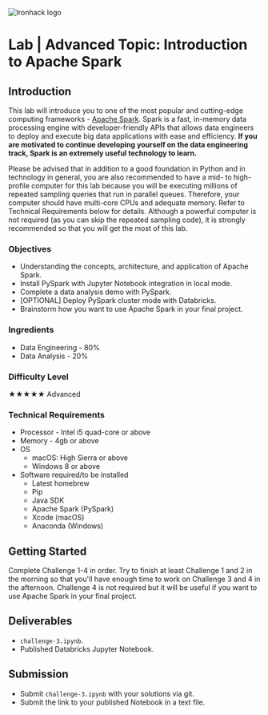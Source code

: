 ![Ironhack logo](https://i.imgur.com/1QgrNNw.png)

# Lab | Advanced Topic: Introduction to Apache Spark

## Introduction

This lab will introduce you to one of the most popular and cutting-edge computing frameworks - [Apache Spark](https://spark.apache.org/). Spark is a fast, in-memory data processing engine with developer-friendly APIs that allows data engineers to deploy and execute big data applications with ease and efficiency. **If you are motivated to continue developing yourself on the data engineering track, Spark is an extremely useful technology to learn.**

Please be advised that in addition to a good foundation in Python and in technology in general, you are also recommended to have a mid- to high-profile computer for this lab because you will be executing millions of repeated sampling queries that run in parallel queues. Therefore, your computer should have multi-core CPUs and adequate memory. Refer to Technical Requirements below for details. Although a powerful computer is not required (as you can skip the repeated sampling code), it is strongly recommended so that you will get the most of this lab.

### Objectives

* Understanding the concepts, architecture, and application of Apache Spark.
* Install PySpark with Jupyter Notebook integration in local mode.
* Complete a data analysis demo with PySpark.
* [OPTIONAL] Deploy PySpark cluster mode with Databricks.
* Brainstorm how you want to use Apache Spark in your final project.

### Ingredients 

* Data Engineering - 80%
* Data Analysis - 20%

### Difficulty Level 

★★★★★ Advanced

### Technical Requirements

* Processor - Intel i5 quad-core or above
* Memory - 4gb or above
* OS 
	* macOS: High Sierra or above
	* Windows 8 or above
* Software required/to be installed
	* Latest homebrew
	* Pip
	* Java SDK
	* Apache Spark (PySpark)
	* Xcode (macOS)
	* Anaconda (Windows)

## Getting Started

Complete Challenge 1-4 in order. Try to finish at least Challenge 1 and 2 in the morning so that you'll have enough time to work on Challenge 3 and 4 in the afternoon. Challenge 4 is not required but it will be useful if you want to use Apache Spark in your final project.

## Deliverables

- `challenge-3.ipynb`.
- Published Databricks Jupyter Notebook.

## Submission

* Submit `challenge-3.ipynb` with your solutions via git.
* Submit the link to your published Notebook in a text file.
